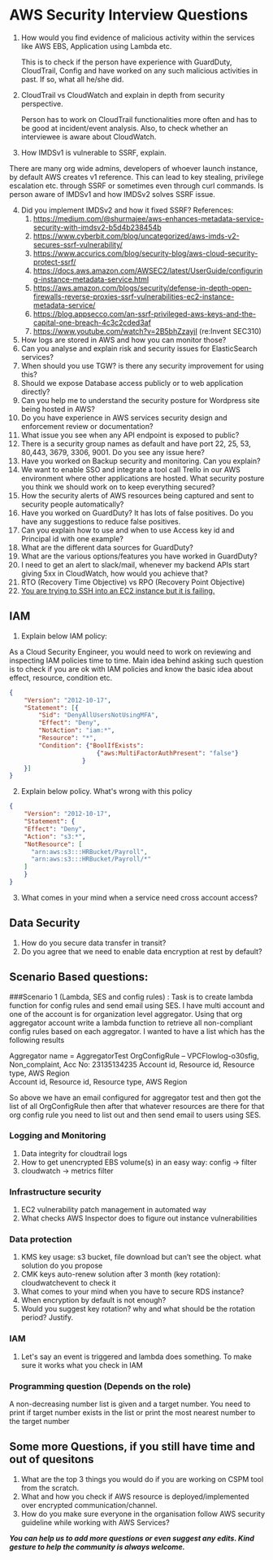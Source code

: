 # AWS Security Interview Questions

1. How would you find evidence of malicious activity within the services like AWS EBS, Application using Lambda etc.
    
    This is to check if the person have experience with GuardDuty, CloudTrail, Config and have worked on any such malicious activities in past. If so, what all he/she did.

2. CloudTrail vs CloudWatch and explain in depth from security perspective. 

    Person has to work on CloudTrail functionalities more often and has to be good at incident/event analysis. Also, to check whether an interviewee is aware about CloudWatch.
3. How IMDSv1 is vulnerable to SSRF, explain. 

There are many org wide admins, developers of whoever launch instance, by default AWS creates v1 reference.
This can lead to key stealing, privilege escalation etc. through SSRF or sometimes even through curl commands.
Is person aware of IMDSv1 and how IMDSv2 solves SSRF issue.

4. Did you implement IMDSv2 and how it fixed SSRF? 
References:
    1. https://medium.com/@shurmajee/aws-enhances-metadata-service-security-with-imdsv2-b5d4b238454b 
    2. https://www.cyberbit.com/blog/uncategorized/aws-imds-v2-secures-ssrf-vulnerability/ 
    3. https://www.accurics.com/blog/security-blog/aws-cloud-security-protect-ssrf/ 
    4. https://docs.aws.amazon.com/AWSEC2/latest/UserGuide/configuring-instance-metadata-service.html 
    5. https://aws.amazon.com/blogs/security/defense-in-depth-open-firewalls-reverse-proxies-ssrf-vulnerabilities-ec2-instance-metadata-service/ 
    6. https://blog.appsecco.com/an-ssrf-privileged-aws-keys-and-the-capital-one-breach-4c3c2cded3af 
    7. https://www.youtube.com/watch?v=2B5bhZzayjI (re:Invent SEC310)
5. How logs are stored in AWS and how you can monitor those?
6. Can you analyse and explain risk and security issues for ElasticSearch services?
7. When should you use TGW? is there any security improvement for using this?
8. Should we expose Database access publicly or to web application directly?
9. Can you help me to understand the security posture for Wordpress site being hosted in AWS?
10. Do you have experience in AWS services security design and enforcement review or documentation?
11. What issue you see when any API endpoint is exposed to public?
12. There is a security group names as default and have port 22, 25, 53, 80,443, 3679, 3306, 9001. Do you see any issue here?
13. Have you worked on Backup security and monitoring. Can you explain?
14. We want to enable SSO and integrate a tool call Trello in our AWS environment where other applications are hosted. What security posture you think we should work on to keep everything secured?
15. How the security alerts of AWS resources being captured and sent to security people automatically?
16. Have you worked on GuardDuty? It has lots of false positives. Do you have any suggestions to reduce false positives.
17. Can you explain how to use and when to use Access key id and Principal id with one example?
18. What are the different data sources for GuardDuty?
19. What are the various options/features you have worked in GuardDuty?
20. I need to get an alert to slack/mail, whenever my backend APIs start giving 5xx in CloudWatch, how would you achieve that?
21. RTO (Recovery Time Objective) vs RPO (Recovery Point Objective)
22. [You are trying to SSH into an EC2 instance but it is failing.](https://aws.plainenglish.io/i-have-asked-this-ssh-question-in-every-aws-interview-and-heres-the-catch-ee2013a83e99)

## IAM
1. Explain below IAM policy: 

As a Cloud Security Engineer, you would need to work on reviewing and inspecting IAM policies time to time.
Main idea behind asking such question is to check if you are ok with IAM policies and know the basic idea about effect, resource, condition etc.

```json
{
    "Version": "2012-10-17",
    "Statement": [{
        "Sid": "DenyAllUsersNotUsingMFA",
        "Effect": "Deny",
        "NotAction": "iam:*",
        "Resource": "*",
        "Condition": {"BoolIfExists": 
                        {"aws:MultiFactorAuthPresent": "false"}
                    }
    }]
}
```
2. Explain below policy. What's wrong with this policy
```json
{
    "Version": "2012-10-17",
    "Statement": {
    "Effect": "Deny",
    "Action": "s3:*",
    "NotResource": [
      "arn:aws:s3:::HRBucket/Payroll",
      "arn:aws:s3:::HRBucket/Payroll/*"
    ]
    }
}
```

3. What comes in your mind when a service need cross account access?

## Data Security
1. How do you secure data transfer in transit?
2. Do you agree that we need to enable data encryption at rest by default?

## Scenario Based questions:
###Scenario 1 (Lambda, SES and config rules) :
Task is to create lambda function for config rules and send email using SES.
I have multi account and one of the account is for organization level aggregator. Using that org aggregator account write a lambda function to retrieve all non-compliant config rules based on each aggregator. I wanted to have a list which has the following results 

Aggregator name = AggregatorTest
OrgConfigRule – VPCFlowlog-o30sfig, Non_complaint, Acc No: 23135134235
		Account id, Resource id, Resource type, AWS Region	
		Account id, Resource id, Resource type, AWS Region

So above we have an email configured for aggregator test and then got the list of all OrgConfigRule then after that whatever resources are there for that org config rule you need to list out and then send email to users using SES.

### Logging and Monitoring
1. Data integrity for cloudtrail logs 
2. How to get unencrypted EBS volume(s) in an easy way: config -> filter
3. cloudwatch -> metrics filter

### Infrastructure security
1. EC2 vulnerability patch management in automated way
2. What checks AWS Inspector does to figure out instance vulnerabilities

### Data protection
1. KMS key usage: s3 bucket, file download but can’t see the object. what solution do you propose
2. CMK keys auto-renew solution after 3 month (key rotation): cloudwatchevent to check it
3. What comes to your mind when you have to secure RDS instance?
4. When encryption by default is not enough?
5. Would you suggest key rotation? why and what should be the rotation period? Justify.

### IAM
1. Let's say an event is triggered and lambda does something. To make sure it works what you check in IAM

### Programming question (Depends on the role)
A non-decreasing number list is given and a target number. You need to print if target number exists in the list or print the most nearest number to the target number

## Some more Questions, if you still have time and out of quesitons
1. What are the top 3 things you would do if you are working on CSPM tool from the scratch.
2. What and how you check if AWS resource is deployed/implemented over encrypted communication/channel.
3. How do you make sure everyone in the organisation follow AWS security guideline while working with AWS Services?


**_You can help us to add more questions or even suggest any edits. Kind gesture to help the community is always welcome._**
